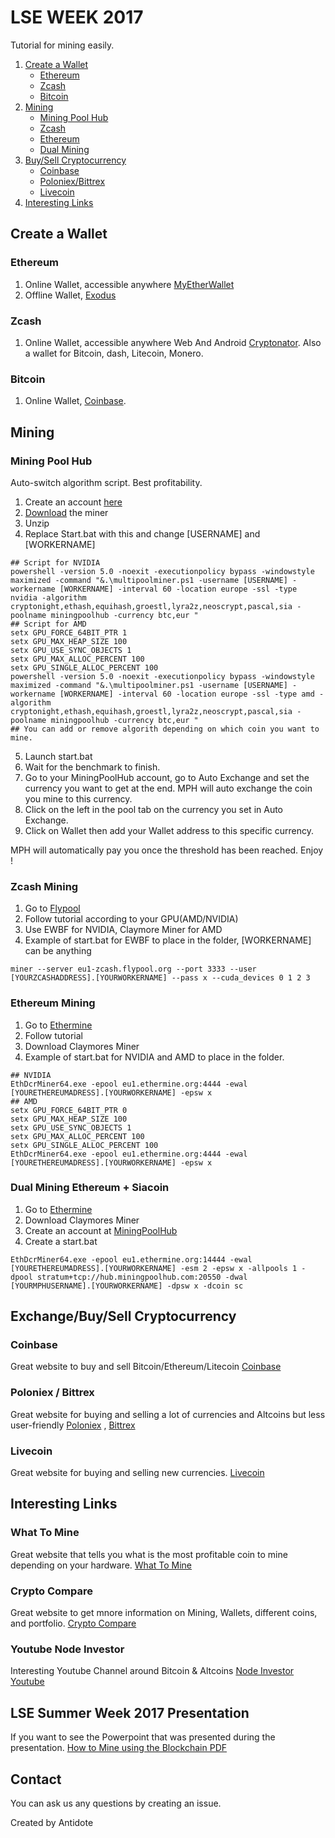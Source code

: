 # LSE WEEK 2017

Tutorial for mining easily.
1. [Create a Wallet](#create-a-wallet)
   * [Ethereum](#ethereum)
   * [Zcash](#zcash)
   * [Bitcoin](#bitcoin)
2. [Mining](#mining)
   * [Mining Pool Hub](#mining-pool-hub)
   * [Zcash](#zcash-mining)
   * [Ethereum](#ethereum-mining)
   * [Dual Mining](#dual-mining-ethereum--siacoin)
3. [Buy/Sell Cryptocurrency](#exchangebuysell-cryptocurrency)
   * [Coinbase](#coinbase)
   * [Poloniex/Bittrex](#poloniex--bittrex)
   * [Livecoin](#livecoin)
4. [Interesting Links](#interesting-links)
   
     

## Create a Wallet

### Ethereum

1. Online Wallet, accessible anywhere [MyEtherWallet](https://www.myetherwallet.com/)
2. Offline Wallet, [Exodus](https://www.exodus.io/)

### Zcash
1. Online Wallet, accessible anywhere Web And Android [Cryptonator](https://fr.cryptonator.com/). Also a wallet for Bitcoin, dash, Litecoin, Monero.

### Bitcoin
1. Online Wallet, [Coinbase](https://www.coinbase.com/).


## Mining

### Mining Pool Hub

Auto-switch algorithm script. Best profitability.

1. Create an account [here](https://miningpoolhub.com/index.php?page=register)
2. [Download](https://github.com/aaronsace/MultiPoolMiner/releases) the miner
3. Unzip
4. Replace Start.bat with this and change [USERNAME] and [WORKERNAME]
```shell
## Script for NVIDIA
powershell -version 5.0 -noexit -executionpolicy bypass -windowstyle maximized -command "&.\multipoolminer.ps1 -username [USERNAME] -workername [WORKERNAME] -interval 60 -location europe -ssl -type nvidia -algorithm cryptonight,ethash,equihash,groestl,lyra2z,neoscrypt,pascal,sia -poolname miningpoolhub -currency btc,eur "
## Script for AMD
setx GPU_FORCE_64BIT_PTR 1
setx GPU_MAX_HEAP_SIZE 100
setx GPU_USE_SYNC_OBJECTS 1
setx GPU_MAX_ALLOC_PERCENT 100
setx GPU_SINGLE_ALLOC_PERCENT 100
powershell -version 5.0 -noexit -executionpolicy bypass -windowstyle maximized -command "&.\multipoolminer.ps1 -username [USERNAME] -workername [WORKERNAME] -interval 60 -location europe -ssl -type amd -algorithm cryptonight,ethash,equihash,groestl,lyra2z,neoscrypt,pascal,sia -poolname miningpoolhub -currency btc,eur "
## You can add or remove algorith depending on which coin you want to mine.
```
5. Launch start.bat
6. Wait for the benchmark to finish.
7. Go to your MiningPoolHub account, go to Auto Exchange and set the currency you want to get at the end. MPH will auto exchange the coin you mine to this currency.
8. Click on the left in the pool tab on the currency you set in Auto Exchange.
9. Click on Wallet then add your Wallet address to this specific currency.

MPH will automatically pay you once the threshold has been reached.
Enjoy !

### Zcash Mining

1. Go to [Flypool](https://zcash.flypool.org/)
2. Follow tutorial according to your GPU(AMD/NVIDIA)
3. Use EWBF for NVIDIA, Claymore Miner for AMD
4. Example of start.bat for EWBF to place in the folder, [WORKERNAME] can be anything
```shell
miner --server eu1-zcash.flypool.org --port 3333 --user [YOURZCASHADDRESS].[YOURWORKERNAME] --pass x --cuda_devices 0 1 2 3
```

### Ethereum Mining

1. Go to [Ethermine](https://ethermine.org/)
2. Follow tutorial
3. Download Claymores Miner
4. Example of start.bat for NVIDIA and AMD to place in the folder.
```shell
## NVIDIA
EthDcrMiner64.exe -epool eu1.ethermine.org:4444 -ewal [YOURETHEREUMADRESS].[YOURWORKERNAME] -epsw x
## AMD
setx GPU_FORCE_64BIT_PTR 0
setx GPU_MAX_HEAP_SIZE 100
setx GPU_USE_SYNC_OBJECTS 1
setx GPU_MAX_ALLOC_PERCENT 100
setx GPU_SINGLE_ALLOC_PERCENT 100
EthDcrMiner64.exe -epool eu1.ethermine.org:4444 -ewal [YOURETHEREUMADRESS].[YOURWORKERNAME] -epsw x
```

### Dual Mining Ethereum + Siacoin
1. Go to [Ethermine](https://ethermine.org/)
2. Download Claymores Miner
3. Create an account at [MiningPoolHub](https://miningpoolhub.com/index.php?page=register)
4. Create a start.bat
```shell
EthDcrMiner64.exe -epool eu1.ethermine.org:14444 -ewal [YOURETHEREUMADRESS].[YOURWORKERNAME] -esm 2 -epsw x -allpools 1 -dpool stratum+tcp://hub.miningpoolhub.com:20550 -dwal [YOURMPHUSERNAME].[YOURWORKERNAME] -dpsw x -dcoin sc
```

## Exchange/Buy/Sell Cryptocurrency

### Coinbase

Great website to buy and sell Bitcoin/Ethereum/Litecoin
[Coinbase](https://www.coinbase.com/)

### Poloniex / Bittrex

Great website for buying and selling a lot of currencies and Altcoins but less user-friendly
[Poloniex](https://poloniex.com/) , [Bittrex](https://bittrex.com/)

### Livecoin

Great website for buying and selling new currencies.
[Livecoin](https://www.livecoin.net)

## Interesting Links

### What To Mine

Great website that tells you what is the most profitable coin to mine depending on your hardware.
[What To Mine](https://whattomine.com/coins)

### Crypto Compare

Great website to get mnore information on Mining, Wallets, different coins, and portfolio.
[Crypto Compare](https://www.cryptocompare.com)

### Youtube Node Investor

Interesting Youtube Channel around Bitcoin & Altcoins
[Node Investor Youtube](https://www.youtube.com/channel/UCa81HAp1se359Sr5qEMMP7A)

## LSE Summer Week 2017 Presentation

If you want to see the Powerpoint that was presented during the presentation.
[How to Mine using the Blockchain PDF](https://github.com/CryptoStudent/LSEWEEK/blob/master/LSE%20WEEK.pdf)

## Contact

You can ask us any questions by creating an issue.

Created by Antidote


